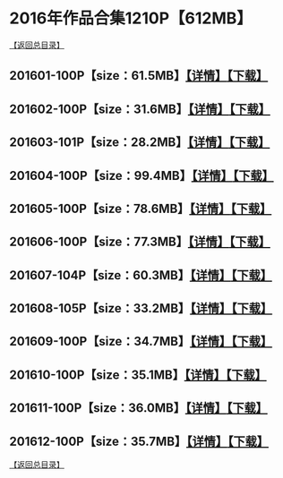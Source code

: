 # 2016年作品合集1210P【612MB】
[【返回总目录】](/README.md)
## 201601-100P【size：61.5MB】[【详情】](./201601/README.md)[【下载】](https://474b.com/file/25713053-435031006)
## 201602-100P【size：31.6MB】[【详情】](./201602/README.md)[【下载】](https://474b.com/file/25713053-435031046)
## 201603-101P【size：28.2MB】[【详情】](./201603/README.md)[【下载】](https://474b.com/file/25713053-435031109)
## 201604-100P【size：99.4MB】[【详情】](./201604/README.md)[【下载】](https://474b.com/file/25713053-435031474)
## 201605-100P【size：78.6MB】[【详情】](./201605/README.md)[【下载】](https://474b.com/file/25713053-435031558)
## 201606-100P【size：77.3MB】[【详情】](./201606/README.md)[【下载】](https://474b.com/file/25713053-435031800)
## 201607-104P【size：60.3MB】[【详情】](./201607/README.md)[【下载】](https://474b.com/file/25713053-435031979)
## 201608-105P【size：33.2MB】[【详情】](./201608/README.md)[【下载】](https://474b.com/file/25713053-435032024)
## 201609-100P【size：34.7MB】[【详情】](./201609/README.md)[【下载】](https://474b.com/file/25713053-435032109)
## 201610-100P【size：35.1MB】[【详情】](./201610/README.md)[【下载】](https://474b.com/file/25713053-435032160)
## 201611-100P【size：36.0MB】[【详情】](./201611/README.md)[【下载】](https://474b.com/file/25713053-435032225)
## 201612-100P【size：35.7MB】[【详情】](./201612/README.md)[【下载】](https://474b.com/file/25713053-435032369)
[【返回总目录】](/README.md)
